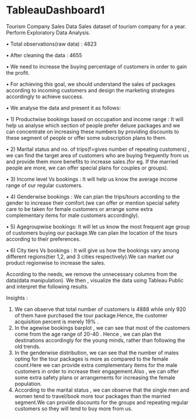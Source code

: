 # TableauDashboard1

Tourism Company Sales Data
Sales dataset of tourism company for a year. Perform Exploratory Data Analysis.

•	Total observations(raw data) : 4823

•	After cleaning the data : 4655

•	We need to increase the buying percentage of customers in order to gain the profit.

•	For achieving this goal, we should understand the sales of packages according to incoming customers and design the marketing strategies accordingly to achieve success.

•	We analyse the data and present it as follows:

•	1) Productwise bookings based on occupation and income range : It will help us analyse which section of people prefer deluxe packages and we can concentrate on increasing these numbers by providing discounts to 
these segment of people or offer some subscription plans to them.

•	2) Marital status and no. of trips(f=gives number of repeating customers) , we can find the target area of customers who are buying frequently from us and provide them more benefits to increase sales.(for eg. If the married people are more, we can offer special plans for couples or groups).

•	3) Income level Vs bookings : It will help us know the average income range of our regular customers.

•	4) Genderwise bookings : We can plan the trips/tours according to the gender to increase their comfort.(we can offer or mention special safety care to be taken for female customers or arrange some extra complementary items for male customers accordingly). 

•	5) Agegroupwise bookings: It will let us know the most frequent age group of customers buying our package.We can plan the location of the tours according to their preferences.

•	6) City tiers Vs bookings : It will give us how the bookings vary among different regions(tier 1,2, and 3 cities respectively).We can market our product regionwise to increase the sales.

According to the needs, we remove the unnecessary columns from the data(data manipulation).
We then , visualize the data using Tableau Public and interpret the following results.




Insights :
1)	We can observe that total number of customers is 4888 while only 920 of them have purchased the tour package.Hence, the customer acquisition percent is merely 19% .
2)	In  the agewise bookings barplot , we can see that most of the customers come from the age range of 20-40 . Hence ,  we can plan the destinations accordingly for the young minds, rather than following the old trends.
3)	In the genderwise distribution, we can see that the number of males opting for the tour packages is more as compared to the female count.Here we can provide extra complementary items for the male customers in order to increase their engagement.Also , we can offer some extra safety plans or arrangements for increasing the female population.
4)	According to the marital status , we can observe that the single men and women tend to travel/book more tour packages than the married segment.We can provide discounts for the groups and repeating regular customers so they will tend to buy more from us.
